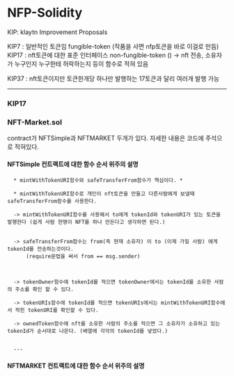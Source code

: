 # NFP-Solidity



KIP: klaytn Improvement Proposals

KIP7 : 일반적인 토큰임 fungible-token (작품을 사면 nfp토큰을 바로 이걸로 만듬)
KIP17 : nft토큰에 대한 표준 인터페이스 non-fungible-token ()
-> nft 전송, 소유자가 누구인지 누구한테 허락하는지 등이 함수로 적혀 있음

KIP37 : nft토큰이지만 토큰한개당 하나만 발행하는 17토큰과 달리 여러개 발행 가능

---
### KIP17

### NFT-Market.sol

contract가 NFTSimple과 NFTMARKET 두개가 있다.
자세한 내용은 코드에 주석으로 적혀있다.

#### NFTSimple 컨트랙트에 대한 함수 순서 위주의 설명 

      * mintWithTokenURI함수와 safeTransferFrom함수가 핵심이다. *
      
      * mintWithTokenURI함수로 개인이 nft토큰을 만들고 다른사람에게 보낼때 safeTransferFrom함수를 사용한다.
      
      -> mintWithTokenURI함수를 사용해서 to에게 tokenId와 tokenURI가 있는 토큰을 발행한다 (쉽게 사람 한명이 NFT를 하나 만든다고 생각하면 된다.)
      
      
      -> safeTransferFrom함수는 from(즉 현재 소유자) 이 to (이제 가질 사람) 에게 tokenId를 전송하는것이다.
          (require문법을 써서 from == msg.sender)
      
      
      
      -> tokenOwner함수에 tokenId를 적으면 tokenOwner에서는 tokenId를 소유한 사람의 주소를 확인 할 수 있다. 
      
      -> tokenURIs함수에 tokenId를 적으면 tokenURIs에서는 mintWithTokenURI함수에서 적힌 tokenURI를 확인할 수 있다.
      
      -> ownedToken함수에 nft를 소유한 사람의 주소를 적으면 그 소유자가 소유하고 있는 tokenId가 순서대로 나온다. (배열에 각각의 tokenId를 넣었다.)
      
      
      ---
      
#### NFTMARKET 컨트랙트에 대한 함수 순서 위주의 설명










